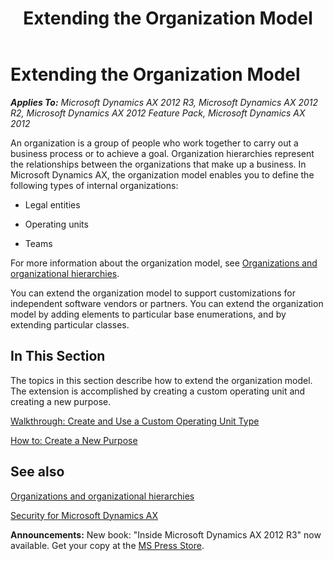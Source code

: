 ﻿---
title: Extending the Organization Model
TOCTitle: Extending the Organization Model
ms:assetid: c7b4ba12-afea-48de-b138-d4cd2eaa7639
ms:mtpsurl: https://msdn.microsoft.com/en-us/library/Gg989786(v=AX.60)
ms:contentKeyID: 35405143
ms.date: 05/18/2015
mtps_version: v=AX.60
---

# Extending the Organization Model 


_**Applies To:** Microsoft Dynamics AX 2012 R3, Microsoft Dynamics AX 2012 R2, Microsoft Dynamics AX 2012 Feature Pack, Microsoft Dynamics AX 2012_

An organization is a group of people who work together to carry out a business process or to achieve a goal. Organization hierarchies represent the relationships between the organizations that make up a business. In Microsoft Dynamics AX, the organization model enables you to define the following types of internal organizations:

  - Legal entities

  - Operating units

  - Teams

For more information about the organization model, see [Organizations and organizational hierarchies](https://msdn.microsoft.com/en-us/library/hh209258\(v=ax.60\)).

You can extend the organization model to support customizations for independent software vendors or partners. You can extend the organization model by adding elements to particular base enumerations, and by extending particular classes.

## In This Section

The topics in this section describe how to extend the organization model. The extension is accomplished by creating a custom operating unit and creating a new purpose.

[Walkthrough: Create and Use a Custom Operating Unit Type](walkthrough-create-and-use-a-custom-operating-unit-type.md)

[How to: Create a New Purpose](how-to-create-a-new-purpose.md)

## See also

[Organizations and organizational hierarchies](https://msdn.microsoft.com/en-us/library/hh209258\(v=ax.60\))

[Security for Microsoft Dynamics AX](security-for-microsoft-dynamics-ax.md)

  
**Announcements:** New book: "Inside Microsoft Dynamics AX 2012 R3" now available. Get your copy at the [MS Press Store](https://www.microsoftpressstore.com/store/inside-microsoft-dynamics-ax-2012-r3-9780735685109).

